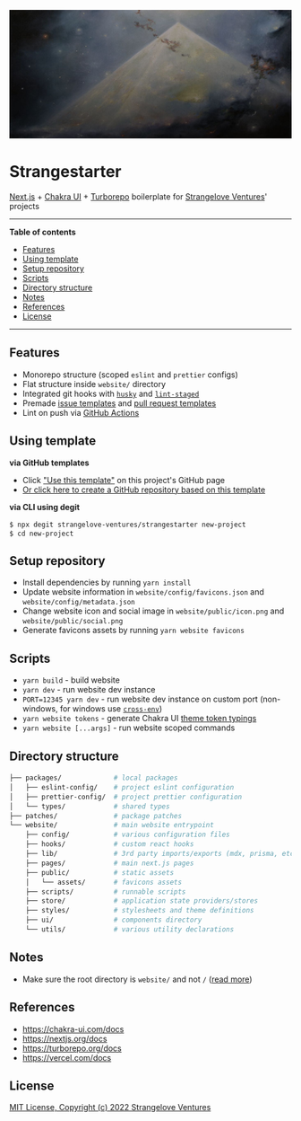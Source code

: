 <!-- markdownlint-disable MD014 MD033 MD034 MD036 MD041 -->

![Strangestarter](./pyramid.jpg)

# Strangestarter

[Next.js](https://nextjs.org) + [Chakra UI](https://chakra-ui.com) + [Turborepo](https://turborepo.org) boilerplate for [Strangelove Ventures](https://www.strangelove.ventures/)' projects

---

**Table of contents**

- [Features](#features)
- [Using template](#using-template)
- [Setup repository](#setup-repository)
- [Scripts](#scripts)
- [Directory structure](#directory-structure)
- [Notes](#notes)
- [References](#references)
- [License](#license)

---

## Features

- Monorepo structure (scoped `eslint` and `prettier` configs)
- Flat structure inside `website/` directory
- Integrated git hooks with [`husky`](https://github.com/typicode/husky) and [`lint-staged`](https://github.com/okonet/lint-staged)
- Premade [issue templates](https://docs.github.com/en/communities/using-templates-to-encourage-useful-issues-and-pull-requests/about-issue-and-pull-request-templates) and [pull request templates](https://docs.github.com/en/communities/using-templates-to-encourage-useful-issues-and-pull-requests/creating-a-pull-request-template-for-your-repository)
- Lint on push via [GitHub Actions](https://docs.github.com/en/actions)

## Using template

**via GitHub templates**

- Click ["Use this template"](https://github.com/strangelove-ventures/strangestarter) on this project's GitHub page
- [Or click here to create a GitHub repository based on this template](https://github.com/strangelove-ventures/strangestarter/generate)

**via CLI using degit**

```console
$ npx degit strangelove-ventures/strangestarter new-project
$ cd new-project
```

## Setup repository

- Install dependencies by running `yarn install`
- Update website information in `website/config/favicons.json` and `website/config/metadata.json`
- Change website icon and social image in `website/public/icon.png` and `website/public/social.png`
- Generate favicons assets by running `yarn website favicons`

## Scripts

- `yarn build` - build website
- `yarn dev` - run website dev instance
- `PORT=12345 yarn dev` - run website dev instance on custom port (non-windows, for windows use [`cross-env`](https://github.com/kentcdodds/cross-env))
- `yarn website tokens` - generate Chakra UI [theme token typings](https://chakra-ui.com/docs/styled-system/theming/advanced#theme-typings)
- `yarn website [...args]` - run website scoped commands

## Directory structure

```sh
├── packages/             # local packages
│   ├── eslint-config/    # project eslint configuration
│   ├── prettier-config/  # project prettier configuration
│   └── types/            # shared types
├── patches/              # package patches
└── website/              # main website entrypoint
    ├── config/           # various configuration files
    ├── hooks/            # custom react hooks
    ├── lib/              # 3rd party imports/exports (mdx, prisma, etc.)
    ├── pages/            # main next.js pages
    ├── public/           # static assets
    │   └── assets/       # favicons assets
    ├── scripts/          # runnable scripts
    ├── store/            # application state providers/stores
    ├── styles/           # stylesheets and theme definitions
    ├── ui/               # components directory
    └── utils/            # various utility declarations
```

## Notes

- Make sure the root directory is `website/` and not `/` ([read more](https://vercel.com/docs/concepts/git/monorepos#step-3:-set-the-root-directory))

## References

- https://chakra-ui.com/docs
- https://nextjs.org/docs
- https://turborepo.org/docs
- https://vercel.com/docs

## License

[MIT License, Copyright (c) 2022 Strangelove Ventures](./LICENSE)

